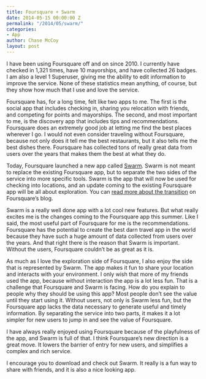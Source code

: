 ```yaml
---
title: Foursquare + Swarm
date: 2014-05-15 00:00:00 Z
permalink: "/2014/05/swarm/"
categories:
- App
author: Chase McCoy
layout: post
---
```


I have been using Foursquare off and on since 2010. I currently have checked in 1,321 times, have 10 mayorships, and have collected 26 badges. I am also a level 1 Superuser, giving me the ability to edit information to improve the service. None of these statistics mean anything, of course, but they show how much that I use and love the service.

Foursquare has, for a long time, felt like two apps to me. The first is the social app that includes checking in, sharing you relocation with friends, and competing for points and mayorships. The second, and most important to me, is the discovery app that includes tips and recommendations. Foursquare does an extremely good job at letting me find the best places wherever I go. I would not even consider traveling without Foursquare, because not only does it tell me the best restaurants, but it also tells me the best dishes there. Foursquare has collected tons of really great data from users over the years that makes them the best at what they do.

Today, Foursquare launched a new app called [Swarm][1]. Swarm is not meant to replace the existing Foursquare app, but to separate the two sides of the service into more specific tools. Swarm is the app that will now be used for checking into locations, and an update coming to the existing Foursquare app will be all about exploration. You can [read more about the transition][2] on Foursquare&#8217;s blog.

Swarm is a really well done app with a lot cool new features. But what really excites me is the changes coming to the Foursquare app this summer. Like I said, the most useful part of Foursquare for me is the recommendations. Foursquare has the potential to create the best darn travel app in the world because they have such a huge amount of data collected from users over the years. And that right there is the reason that Swarm is important. Without the users, Foursquare couldn&#8217;t be as great as it is.

As much as I love the exploration side of Foursquare, I also enjoy the side that is represented by Swarm. The app makes it fun to share your location and interacts with your environment. I only wish that more of my friends used the app, because without interaction the app is a lot less fun. That is a challenge that Foursquare and Swarm is facing. How do you explain to people why they should be using this app? Most people don&#8217;t see the value until they start using it. Without users, not only is Swarm less fun, but the Foursquare app lacks the data necessary to generate useful and timely information. By separating the service into two parts, it makes it a lot simpler for new users to jump in and see the value of Foursquare.

I have always really enjoyed using Foursquare because of the playfulness of the app, and Swarm is full of that. I think Foursquare&#8217;s new direction is a great move. It lowers the barrier of entry for new users, and simplifies a complex and rich service.

I encourage you to download and check out Swarm. It really is a fun way to share with friends, and it is also a nice looking app.

 [1]: https://www.swarmapp.com/
 [2]: http://blog.foursquare.com/post/84422758243/a-look-into-the-future-of-foursquare-including-a-new